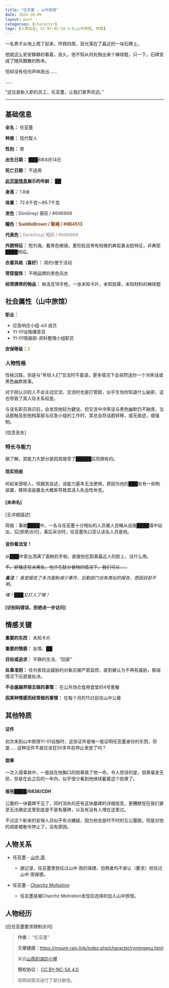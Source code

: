 ```yaml
---
title: "任亚墨 - 山中旅馆"
date: 2024-10-09
layout: post
categories: [character]
tags: [人物设定, CC BY-NC-SA 4.0,山中旅馆, 转载]
---
```


一名男子从地上爬了起来，环顾四周，目光落在了最近的一块石碑上。

他就这么安安静静的看着，良久，他不知从何处掏出来个棒球棍，只一下，石碑变成了随风飘散的粉末。

但却没有任何声响发出……

……

“这位是新入职的员工，任亚墨，让我们掌声欢迎。”

----------

## 基础信息

**全名：** 任亚墨

**种族：** 现代智人

**性别：** 男

**出生日期：** ███8年8月14日

**死亡日期：** 不适用

**<u>此页面信息</u>展示的年龄：** ██

**身高：** 1.8米

**体重：** 72.6千克～85.7千克

**发色：**<span style="color:#696969;font-weight:bold;">DimGray/ 昏灰 / #696969</span>

**瞳色：**<span style="color:#8B4513;font-weight:bold;">SaddleBrown / 鞍褐 / #8B4513</span>

**代表色：**<span style="color:#A9A9A9;font-weight:bold;">DarkGray/ 暗灰 / #696969</span>

**外貌特征：** 短刘海，戴黑色眼镜，菱形脸且带有轻微的典型鼻炎脸特征，非典型████特征。

**衣着风格（喜好）：** 简约/便于活动

**常穿服饰：** 不明品牌的黑色风衣

**经常携带的物品：** 格洛克18手枪，一张未知卡片，未知勋章，未知材料的棒球棍


## 社会属性（山中旅馆）

**职业：**
 - 应急响应小组-α3 成员
 - YI-01设施播音员
 - YI-01情报部-资料整理小组职员

**安保等级：**<span style="color:#cca800;font-weight:bold;">3</span>


### 人物性格

性格沉稳，但是与“年轻人们”交流时不着调，更多情况下会突然送你一个冷笑话或黑色幽默故事。

对于刚认识的人不会主动交流，交流时也是打管腔，似乎生怕你知道什么秘密，这也导致了其人际关系较差。

与该名职员熟识后，会发现他较为健谈，但交流中冷笑话与黑色幽默仍不缺席，当话题触及到他档案部与应急小组的工作时，其总会将话题转移，或无痕迹，或强制。

[信息丢失]


### 特长与能力

据了解，其能力大部分是因其接受了█████后而拥有的。

#### 现实扭曲
听起来很唬人，但据其自述，该能力基本无法使用，原因为他的███处有一抑制装置，移除该装置会大概率导致其进入失血性休克。

#### [未命名]

[无详细描述]

简报：事故████中，一名与任亚墨十分相似的人员被人目睹从设施████墙中钻出，后[拒绝访问]，事后采访时，任亚墨矢口否认该名人员是他。

#### 说你看法宝！

从███中拿出洒满了面粉的手帕，直接拍在距离最近人的脸上，没什么用。

~~不，好像还有点用处，也许在缺少食物的情况下，我们可以……~~

***备注：** 食堂报告了多次面粉减少事件，后勤部门也有类似的报告，原因目前不明。*

*嘿！███又打人了嘿！*

#### [识别码错误，拒绝进一步访问]


## 情感关键

**重要的东西：** 未知卡片

**重要的情感：** 友情、██

**目标或追求：** 平静的生活、“回家”

**处事准则：** 任何表现出威胁的对象应被严密监控，直到被认为不再有威胁，极端情况下应直接处决。

**不会逾越界限去做的事情：** 在公共场合食用食堂的4号套餐

**因某种情感而经常做的事情：** 在每个月的15日前往山中公墓


## 其他特质

#### 证件

初次来到山中旅馆YI-01设施时，这张证件是唯一能证明任亚墨身份的东西，但是……这种证件不是应该在50多年前停止发放了吗？

#### 勋章

一次入侵事故中，一直挂在他胸口的勋章救了他一命，令人惊讶的是，勋章毫发无损，但是在此之后的一年内，似乎很少看到他继续戴着这个勋章了。

#### 报告████/6838/CDH

公墓的一块墓碑不见了，同时消失的还有这块墓碑的详细信息，更糟糕现在我们甚至无法确定这里到底是不是有墓碑，以及有没有人埋在这里过。

不过这个新来的安保人员似乎有点嫌疑，因为他总是时不时的忘公墓跑，但是对他的调查被勒令停止了，没有原因。


## 人物关系

- 任亚墨 - [山中 雨](https://mount-rain.link/index.php/character/yamanaka-ame.html)
  - 据记录，任亚墨曾担任过山中 雨的保镖，但两者均不承认（要求）担任过山中 雨保镖。

- 任亚墨 - [Charchz Mohistion](https://mount-rain.link/index.php/character/Charchz-Mohistion.html)
   - 任亚墨是被Charchz Mohistion发现后选择的加入山中旅馆。


## 人物经历

[应任亚墨要求限制访问]


> **作者：** “任亚墨”
> 
> **文章链接：**<a href="https://mount-rain.link/index.php/character/rymingenu.html" target="_blank">https://mount-rain.link/index.php/character/rymingenu.html</a>
> 
> 来自[山雨的湖边小屋](https://mount-rain.link)
> 
> **授权协议：** [CC BY-NC-SA 4.0](https://creativecommons.org/licenses/by-nc-sa/4.0/)
> 
> 视网站情况进行了部分删改。
